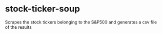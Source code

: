 stock-ticker-soup
=================

Scrapes the stock tickers belonging to the S&amp;P500 and generates a csv file of the results
